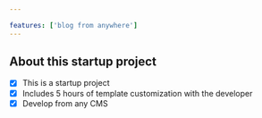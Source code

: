 ```yaml
---

features: ['blog from anywhere']
---
```

## About this startup project
- [x] This is a startup project
- [x] Includes 5 hours of template customization with the developer
- [x] Develop from any CMS